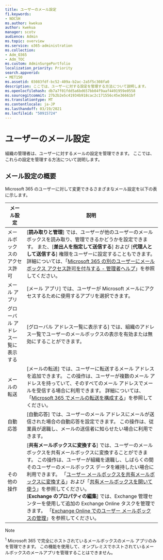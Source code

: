 ```yaml
---
title: ユーザーのメール設定
f1.keywords:
- NOCSH
ms.author: kwekua
author: kwekua
manager: scotv
audience: Admin
ms.topic: overview
ms.service: o365-administration
ms.collection:
- Adm_O365
- Adm_TOC
ms.custom: AdminSurgePortfolio
localization_priority: Priority
search.appverid:
- MET150
ms.assetid: 03083fdf-bc52-409a-b2ac-2a5f5c308fa0
description: ここでは、ユーザーに対する設定を管理する方法について説明します。
ms.openlocfilehash: db7a7f01fdd5a6bd657bb04f9aaf4491959e0558
ms.sourcegitcommit: 27b2b2e5c41934b918cac2c171556c45e36661bf
ms.translationtype: MT
ms.contentlocale: ja-JP
ms.lasthandoff: 03/19/2021
ms.locfileid: "50915724"
---
```

# <a name="user-email-settings"></a>ユーザーのメール設定

組織の管理者は、ユーザーに対するメールの設定を管理できます。 ここでは、これらの設定を管理する方法について説明します。

## <a name="summary-of-email-settings"></a>メール設定の概要

Microsoft 365 のユーザーに対して変更できるさまざまなメール設定を以下の表に示します。


|メール設定|説明  |
|---------|---------|
|メールボックスのアクセス許可| [**読み取りと管理**] では、ユーザーが他のユーザーのメールボックスを読み取り、管理できるかどうかを設定できます。 また、[**差出人を指定して送信する**] および [**代理人として送信する**] 権限をユーザーに設定することもできます。 詳細については、「[Microsoft 365 の別のユーザーにメールボックス アクセス許可を付与する - 管理者ヘルプ](../add-users/give-mailbox-permissions-to-another-user.md)」を参照してください。 |
|メール アプリ| [メール アプリ] では、ユーザーが Microsoft メールにアクセスするために使用するアプリを選択できます。 |
|グローバル アドレス一覧に表示する| [グローバル アドレス一覧に表示する] では、組織のアドレス一覧でユーザーのメールボックスの表示を有効または無効にすることができます。 |
|メールの転送|[メールの転送] では、ユーザーに転送するメール アドレスを追加できます。 この操作は、ユーザーが複数のメール アドレスを持っていて、そのすべてのメール アドレスでメールを受信する場合に利用できます。 詳細については、「[Microsoft 365 でメールの転送を構成する](configure-email-forwarding.md)」を参照してください。|
|自動応答|[自動応答] では、ユーザーのメール アドレスにメールが送信された場合の自動応答を設定できます。 この操作は、従業員が退職し、メールの送信者に知らせたい場合に利用できます。|
|その他の操作| [**共有メールボックスに変換する**] では、ユーザーのメールボックスを共有メールボックスに変換することができます。 この操作は、ユーザーが組織を退職し、しばらくの間そのユーザーのメールボックス データを維持したい場合に利用できます。 「[ユーザー メールボックスを共有メールボックスに変換する](convert-user-mailbox-to-shared-mailbox.md)」および「[共有メールボックスを開いて使う](https://support.microsoft.com/office/d94a8e9e-21f1-4240-808b-de9c9c088afd)」を参照してください。</br>[**Exchange のプロパティの編集**] では、Exchange 管理センターを使用して追加の Exchange Online タスクを管理できます。 「[Exchange Online でのユーザー メールボックスの管理](/exchange/recipients-in-exchange-online/manage-user-mailboxes/manage-user-mailboxes)」を参照してください。|

> [!NOTE]
>
> <sup>1</sup> Microsoft 365 で完全にホストされているメールボックスのメール アプリのみを管理できます。 この機能を使用して、オンプレミスでホストされているメールボックスのメールアプリを管理することはできません。
